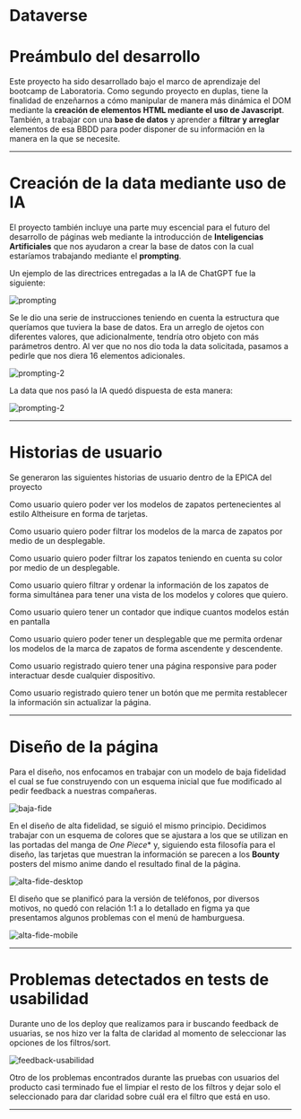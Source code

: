 # Dataverse

# Preámbulo del desarrollo

Este proyecto ha sido desarrollado bajo el marco de aprendizaje del bootcamp de Laboratoria. Como segundo proyecto en duplas, tiene la finalidad de enzeñarnos a cómo manipular de manera más dinámica el DOM mediante la **creación de elementos HTML mediante el uso de Javascript**. También, a trabajar con una **base de datos** y aprender a **filtrar y arreglar** elementos de esa BBDD para poder disponer de su información en la manera en la que se necesite. 

***

# Creación de la data mediante uso de IA

El proyecto también incluye una parte muy escencial para el futuro del desarrollo de páginas web mediante la introducción de **Inteligencias Artificiales** que nos ayudaron a crear la base de datos con la cual estaríamos trabajando mediante el **prompting**. 

Un ejemplo de las directrices entregadas a la IA de ChatGPT fue la siguiente: 

![prompting](./prompting-1.png)

Se le dio una serie de instrucciones teniendo en cuenta la estructura que queríamos que tuviera la base de datos. Era un arreglo de ojetos con diferentes valores, que adicionalmente, tendría otro objeto con más parámetros dentro. Al ver que no nos dio toda la data solicitada, pasamos a pedirle que nos diera 16 elementos adicionales.

![prompting-2](./prompting-2.png)

La data que nos pasó la IA quedó dispuesta de esta manera: 

![prompting-2](./prompting-3-png.png)

***

# Historias de usuario

Se generaron las siguientes historias de usuario dentro de la EPICA del proyecto

Como usuario quiero  poder ver los modelos  de zapatos pertenecientes al estilo Altheisure en forma de tarjetas.

Como usuario quiero poder filtrar los modelos de la marca de zapatos por medio de un desplegable.

Como usuario quiero poder filtrar los  zapatos teniendo en cuenta su color  por medio de un desplegable.

Como usuario quiero filtrar y ordenar la información de los zapatos de forma simultánea para tener una vista de los modelos y colores que quiero.

Como usuario quiero tener un contador que indique cuantos modelos están en pantalla


Como usuario quiero poder tener un desplegable que me permita ordenar  los modelos de la marca de zapatos de forma ascendente y descendente.

Como usuario registrado quiero tener una página responsive para poder interactuar desde cualquier dispositivo.

Como usuario registrado quiero tener un botón que me permita restablecer la información sin actualizar la página.

***


# Diseño de la página


Para el diseño, nos enfocamos en trabajar con un modelo de baja fidelidad el cual se fue construyendo con un esquema inicial que fue modificado al pedir feedback a nuestras compañeras.

![baja-fide](./baja-fide.png)

En el diseño de alta fidelidad, se siguió el mismo principio. Decidimos trabajar con un esquema de colores que se ajustara a los que se utilizan en las portadas del manga de *One Piece** y, siguiendo esta filosofía para el diseño, las tarjetas que muestran la información se parecen a los **Bounty** posters del mismo anime dando el resultado final de la página.

![alta-fide-desktop](./alta-fide-desktop.png)

El diseño que se planificó para la versión de teléfonos, por diversos motivos, no quedó con relación 1:1 a lo detallado en figma ya que presentamos algunos problemas con el menú de hamburguesa.


![alta-fide-mobile](./alta-fide-mobile.png)


***

# Problemas detectados en tests de usabilidad

Durante uno de los deploy que realizamos para ir buscando feedback de usuarias, se nos hizo ver la falta de claridad al momento de seleccionar las opciones de los filtros/sort. 

![feedback-usabilidad](./feedback-usabilidad.png)

Otro de los problemas encontrados durante las pruebas con usuarios del producto casi terminado fue el limpiar el resto de los filtros y dejar solo el seleccionado para dar claridad sobre cuál era el filtro que está en uso.

***
